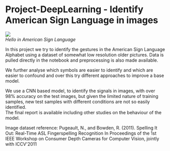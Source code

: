 # Project-DeepLearning - Identify American Sign Language in images

![](https://user-images.githubusercontent.com/49924571/102016430-e3036900-3d58-11eb-99a3-38d7e5b288df.jpg)  
*Hello in American Sign Language*

In this project we try to identify the gestures in the American Sign Language Alphabet using a dataset of somewhat low resolution older pictures.
Data is pulled directly in the notebook and preprocessing is also made available.

We further analyse which symbols are easier to identify and which are easier to confound and over this try different approaches to improve a base model.  

We use a CNN based model, to identify the signals in images, with over 98% accuracy on the test images, but given the limited nature of training samples, new test samples 
with different conditions are not so easily identified.  
The final report is available including other studies on the behaviour of the model.


Image dataset reference:
Pugeault, N., and Bowden, R. (2011). Spelling It Out: Real-Time ASL Fingerspelling Recognition In Proceedings of the 1st IEEE Workshop on Consumer Depth Cameras for Computer Vision, jointly with ICCV'2011
